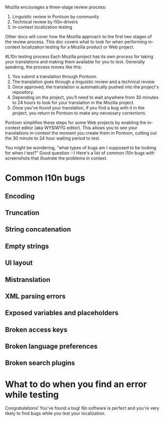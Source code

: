 Mozilla encourages a three-stage review process:
1. Linguistic review in Pontoon by community
2. Technical review by l10n-drivers
3. In-context localization testing

Other docs will cover how the Mozilla approach to the first two stages of the review process. This doc covers what to look for when performing in-context localization testing for a Mozilla product or Web project.

#L10n testing process
Each Mozilla project has its own process for taking your translations and making them available for you to test. Generally speaking, the process moves like this:
1. You submit a translation through Pontoon.
2. The translation goes through a linguistic review and a technical review.
3. Once approved, the translation is automatically pushed into the project's repository.
4. Depending on the project, you'll need to wait anywhere from 30 minutes to 24 hours to look for your translation in the Mozilla project.
5. Once you've found your translation, if you find a bug with it in the project, you return to Pontoon to make any necessary corrections.

Pontoon simplifies these steps for some Web projects by enabling the in-context editor (aka WYSIWYG editor). This allows you to see your translations in-context the moment you create them in Pontoon, cutting out the 30 minute to 24 hour waiting period to test.

You might be wondering, "what types of bugs am I supposed to be looking for when I test?" Good question :-) Here's a list of common l10n bugs with screenshots that illustrate the problems in context.

# Common l10n bugs
## Encoding
## Truncation
## String concatenation
## Empty strings
## UI layout
## Mistranslation
## XML parsing errors
## Exposed variables and placeholders
## Broken access keys
## Broken language preferences
## Broken search plugins

# What to do when you find an error while testing
Congratulations! You've found a bug! No software is perfect and you're very likely to find bugs while you test your localization.
